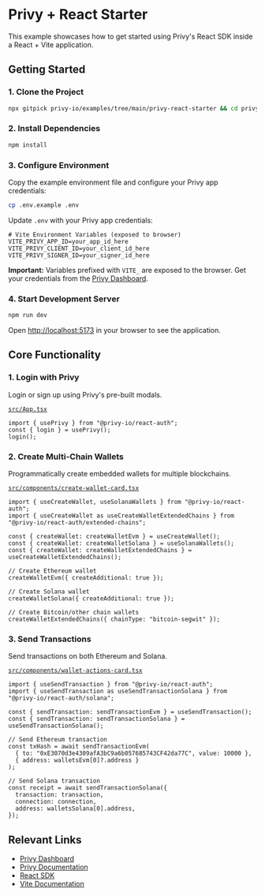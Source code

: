 # Privy + React Starter

This example showcases how to get started using Privy's React SDK inside a React + Vite application.

## Getting Started

### 1. Clone the Project

```bash
npx gitpick privy-io/examples/tree/main/privy-react-starter && cd privy-react-starter
```

### 2. Install Dependencies

```bash
npm install
```

### 3. Configure Environment

Copy the example environment file and configure your Privy app credentials:

```bash
cp .env.example .env
```

Update `.env` with your Privy app credentials:

```env
# Vite Environment Variables (exposed to browser)
VITE_PRIVY_APP_ID=your_app_id_here
VITE_PRIVY_CLIENT_ID=your_client_id_here
VITE_PRIVY_SIGNER_ID=your_signer_id_here
```

**Important:** Variables prefixed with `VITE_` are exposed to the browser. Get your credentials from the [Privy Dashboard](https://dashboard.privy.io).

### 4. Start Development Server

```bash
npm run dev
```

Open [http://localhost:5173](http://localhost:5173) in your browser to see the application.

## Core Functionality

### 1. Login with Privy

Login or sign up using Privy's pre-built modals.

[`src/App.tsx`](./src/App.tsx)
```tsx
import { usePrivy } from "@privy-io/react-auth";
const { login } = usePrivy();
login();
```

### 2. Create Multi-Chain Wallets

Programmatically create embedded wallets for multiple blockchains.

[`src/components/create-wallet-card.tsx`](./src/components/create-wallet-card.tsx)
```tsx
import { useCreateWallet, useSolanaWallets } from "@privy-io/react-auth";
import { useCreateWallet as useCreateWalletExtendedChains } from "@privy-io/react-auth/extended-chains";

const { createWallet: createWalletEvm } = useCreateWallet();
const { createWallet: createWalletSolana } = useSolanaWallets();
const { createWallet: createWalletExtendedChains } = useCreateWalletExtendedChains();

// Create Ethereum wallet
createWalletEvm({ createAdditional: true });

// Create Solana wallet
createWalletSolana({ createAdditional: true });

// Create Bitcoin/other chain wallets
createWalletExtendedChains({ chainType: "bitcoin-segwit" });
```

### 3. Send Transactions

Send transactions on both Ethereum and Solana.

[`src/components/wallet-actions-card.tsx`](./src/components/wallet-actions-card.tsx)
```tsx
import { useSendTransaction } from "@privy-io/react-auth";
import { useSendTransaction as useSendTransactionSolana } from "@privy-io/react-auth/solana";

const { sendTransaction: sendTransactionEvm } = useSendTransaction();
const { sendTransaction: sendTransactionSolana } = useSendTransactionSolana();

// Send Ethereum transaction
const txHash = await sendTransactionEvm(
  { to: "0xE3070d3e4309afA3bC9a6b057685743CF42da77C", value: 10000 },
  { address: walletsEvm[0]?.address }
);

// Send Solana transaction
const receipt = await sendTransactionSolana({
  transaction: transaction,
  connection: connection,
  address: walletsSolana[0].address,
});
```

## Relevant Links

- [Privy Dashboard](https://dashboard.privy.io)
- [Privy Documentation](https://docs.privy.io)
- [React SDK](https://www.npmjs.com/package/@privy-io/react-auth)
- [Vite Documentation](https://vitejs.dev/)
